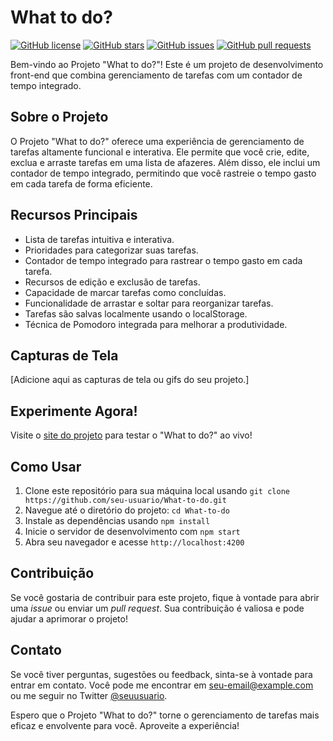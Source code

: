 # What to do?

[![GitHub license](https://img.shields.io/github/license/Samukaii/What-to-do)](https://github.com/seu-usuario/What-to-do/blob/main/LICENSE)
[![GitHub stars](https://img.shields.io/github/stars/Samukaii/What-to-do)](https://github.com/seu-usuario/What-to-do/stargazers)
[![GitHub issues](https://img.shields.io/github/issues/Samukaii/What-to-do)](https://github.com/seu-usuario/What-to-do/issues)
[![GitHub pull requests](https://img.shields.io/github/issues-pr/Samukaii/What-to-do)](https://github.com/seu-usuario/What-to-do/pulls)

Bem-vindo ao Projeto "What to do?"! Este é um projeto de desenvolvimento front-end que combina gerenciamento de tarefas com um contador de tempo integrado.

## Sobre o Projeto

O Projeto "What to do?" oferece uma experiência de gerenciamento de tarefas altamente funcional e interativa. Ele permite que você crie, edite, exclua e arraste tarefas em uma lista de afazeres. Além disso, ele inclui um contador de tempo integrado, permitindo que você rastreie o tempo gasto em cada tarefa de forma eficiente.

## Recursos Principais

- Lista de tarefas intuitiva e interativa.
- Prioridades para categorizar suas tarefas.
- Contador de tempo integrado para rastrear o tempo gasto em cada tarefa.
- Recursos de edição e exclusão de tarefas.
- Capacidade de marcar tarefas como concluídas.
- Funcionalidade de arrastar e soltar para reorganizar tarefas.
- Tarefas são salvas localmente usando o localStorage.
- Técnica de Pomodoro integrada para melhorar a produtividade.

## Capturas de Tela

[Adicione aqui as capturas de tela ou gifs do seu projeto.]

## Experimente Agora!

Visite o [site do projeto](https://what-task-to-do.surge.sh) para testar o "What to do?" ao vivo!

## Como Usar

1. Clone este repositório para sua máquina local usando `git clone https://github.com/seu-usuario/What-to-do.git`
2. Navegue até o diretório do projeto: `cd What-to-do`
3. Instale as dependências usando `npm install`
4. Inicie o servidor de desenvolvimento com `npm start`
5. Abra seu navegador e acesse `http://localhost:4200`

## Contribuição

Se você gostaria de contribuir para este projeto, fique à vontade para abrir uma *issue* ou enviar um *pull request*. Sua contribuição é valiosa e pode ajudar a aprimorar o projeto!

## Contato

Se você tiver perguntas, sugestões ou feedback, sinta-se à vontade para entrar em contato. Você pode me encontrar em [seu-email@example.com](mailto:seu-email@example.com) ou me seguir no Twitter [@seuusuario](https://twitter.com/seuusuario).

Espero que o Projeto "What to do?" torne o gerenciamento de tarefas mais eficaz e envolvente para você. Aproveite a experiência!
